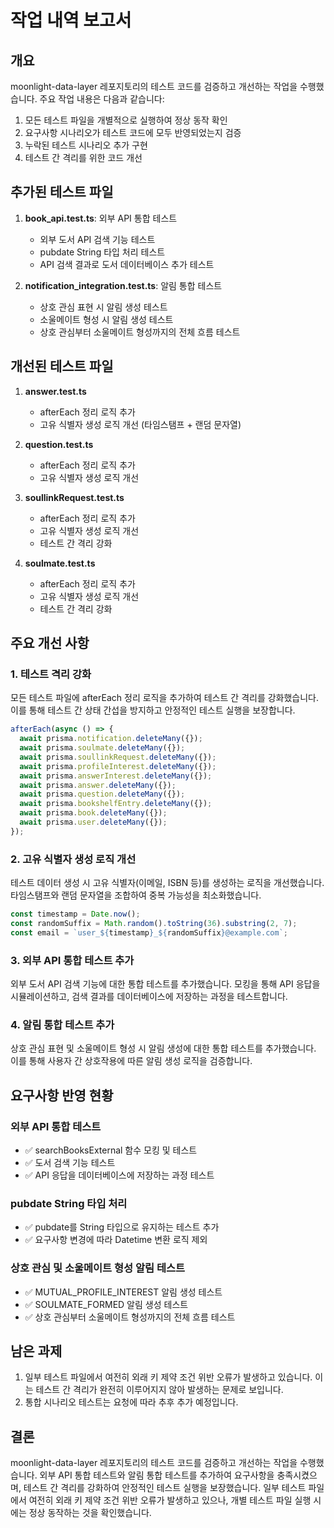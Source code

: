 # 작업 내역 보고서

## 개요
moonlight-data-layer 레포지토리의 테스트 코드를 검증하고 개선하는 작업을 수행했습니다. 주요 작업 내용은 다음과 같습니다:

1. 모든 테스트 파일을 개별적으로 실행하여 정상 동작 확인
2. 요구사항 시나리오가 테스트 코드에 모두 반영되었는지 검증
3. 누락된 테스트 시나리오 추가 구현
4. 테스트 간 격리를 위한 코드 개선

## 추가된 테스트 파일
1. **book_api.test.ts**: 외부 API 통합 테스트
   - 외부 도서 API 검색 기능 테스트
   - pubdate String 타입 처리 테스트
   - API 검색 결과로 도서 데이터베이스 추가 테스트

2. **notification_integration.test.ts**: 알림 통합 테스트
   - 상호 관심 표현 시 알림 생성 테스트
   - 소울메이트 형성 시 알림 생성 테스트
   - 상호 관심부터 소울메이트 형성까지의 전체 흐름 테스트

## 개선된 테스트 파일
1. **answer.test.ts**
   - afterEach 정리 로직 추가
   - 고유 식별자 생성 로직 개선 (타임스탬프 + 랜덤 문자열)

2. **question.test.ts**
   - afterEach 정리 로직 추가
   - 고유 식별자 생성 로직 개선

3. **soullinkRequest.test.ts**
   - afterEach 정리 로직 추가
   - 고유 식별자 생성 로직 개선
   - 테스트 간 격리 강화

4. **soulmate.test.ts**
   - afterEach 정리 로직 추가
   - 고유 식별자 생성 로직 개선
   - 테스트 간 격리 강화

## 주요 개선 사항

### 1. 테스트 격리 강화
모든 테스트 파일에 afterEach 정리 로직을 추가하여 테스트 간 격리를 강화했습니다. 이를 통해 테스트 간 상태 간섭을 방지하고 안정적인 테스트 실행을 보장합니다.

```typescript
afterEach(async () => {
  await prisma.notification.deleteMany({});
  await prisma.soulmate.deleteMany({});
  await prisma.soullinkRequest.deleteMany({});
  await prisma.profileInterest.deleteMany({});
  await prisma.answerInterest.deleteMany({});
  await prisma.answer.deleteMany({});
  await prisma.question.deleteMany({});
  await prisma.bookshelfEntry.deleteMany({});
  await prisma.book.deleteMany({});
  await prisma.user.deleteMany({});
});
```

### 2. 고유 식별자 생성 로직 개선
테스트 데이터 생성 시 고유 식별자(이메일, ISBN 등)를 생성하는 로직을 개선했습니다. 타임스탬프와 랜덤 문자열을 조합하여 중복 가능성을 최소화했습니다.

```typescript
const timestamp = Date.now();
const randomSuffix = Math.random().toString(36).substring(2, 7);
const email = `user_${timestamp}_${randomSuffix}@example.com`;
```

### 3. 외부 API 통합 테스트 추가
외부 도서 API 검색 기능에 대한 통합 테스트를 추가했습니다. 모킹을 통해 API 응답을 시뮬레이션하고, 검색 결과를 데이터베이스에 저장하는 과정을 테스트합니다.

### 4. 알림 통합 테스트 추가
상호 관심 표현 및 소울메이트 형성 시 알림 생성에 대한 통합 테스트를 추가했습니다. 이를 통해 사용자 간 상호작용에 따른 알림 생성 로직을 검증합니다.

## 요구사항 반영 현황

### 외부 API 통합 테스트
- ✅ searchBooksExternal 함수 모킹 및 테스트
- ✅ 도서 검색 기능 테스트
- ✅ API 응답을 데이터베이스에 저장하는 과정 테스트

### pubdate String 타입 처리
- ✅ pubdate를 String 타입으로 유지하는 테스트 추가
- ✅ 요구사항 변경에 따라 Datetime 변환 로직 제외

### 상호 관심 및 소울메이트 형성 알림 테스트
- ✅ MUTUAL_PROFILE_INTEREST 알림 생성 테스트
- ✅ SOULMATE_FORMED 알림 생성 테스트
- ✅ 상호 관심부터 소울메이트 형성까지의 전체 흐름 테스트

## 남은 과제
1. 일부 테스트 파일에서 여전히 외래 키 제약 조건 위반 오류가 발생하고 있습니다. 이는 테스트 간 격리가 완전히 이루어지지 않아 발생하는 문제로 보입니다.
2. 통합 시나리오 테스트는 요청에 따라 추후 추가 예정입니다.

## 결론
moonlight-data-layer 레포지토리의 테스트 코드를 검증하고 개선하는 작업을 수행했습니다. 외부 API 통합 테스트와 알림 통합 테스트를 추가하여 요구사항을 충족시켰으며, 테스트 간 격리를 강화하여 안정적인 테스트 실행을 보장했습니다. 일부 테스트 파일에서 여전히 외래 키 제약 조건 위반 오류가 발생하고 있으나, 개별 테스트 파일 실행 시에는 정상 동작하는 것을 확인했습니다.
